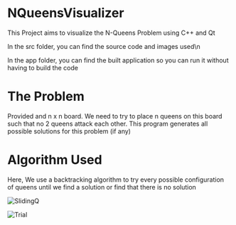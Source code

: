 # NQueensVisualizer
This Project aims to visualize the N-Queens Problem using C++ and Qt

In the src folder, you can find the source code and images used\n

In the app folder, you can find the built application so you can run it without having to build the code

# The Problem
Provided and n x n board. We need to try to place n queens on this board such that no 2 queens attack each other. This program generates all possible solutions for this problem (if any)

# Algorithm Used
Here, We use a backtracking algorithm to try every possible configuration of queens until we find a solution or find that there is no solution

![SlidingQ](https://github.com/DevYehia/NQueensVisualizer/assets/101003820/615e5111-7b56-4867-9982-146ff8edd77c)

![Trial](https://github.com/DevYehia/NQueensVisualizer/assets/101003820/05b325e1-fb42-48d6-a8ac-392219358520)
